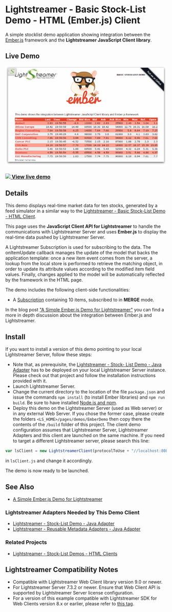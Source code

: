 # Lightstreamer - Basic Stock-List Demo - HTML (Ember.js) Client

<!-- START DESCRIPTION lightstreamer-example-stocklist-client-ember -->

A simple stocklist demo application showing integration between the [Ember.js](http://emberjs.com) framework and the <b>Lightstreamer JavaScript Client library</b>.

## Live Demo

[![screenshot](screen_ember_large.png)](https://demos.lightstreamer.com/EmberDemo/)<br>
### [![](http://demos.lightstreamer.com/site/img/play.png) View live demo](https://demos.lightstreamer.com/EmberDemo/)<br>

## Details

This demo displays real-time market data for ten stocks, generated by a feed simulator in a similar way to the [Lightstreamer - Basic Stock-List Demo - HTML Client](https://github.com/Lightstreamer/Lightstreamer-example-StockList-client-javascript#basic-stock-list-demo---html-client).<br>

This page uses the <b>JavaScript Client API for Lightstreamer</b> to handle the communications with Lightstreamer Server and uses <b>Ember.js</b> to display the real-time data pushed by Lightstreamer Server.

A Lightstreamer Subscription is used for subscribing to the data. The onItemUpdate callback manages the update of the model that backs the application template: once a new item event 
comes from the server, a lookup from the local store is performed to retrieve the matching object, in order to update its attribute values according to the modified item field values.
Finally, changes applied to the model will be automatically reflected by the framework in the HTML page.

The demo includes the following client-side functionalities:
* A [Subscription](https://lightstreamer.com/api/ls-web-client/latest/Subscription.html) containing 10 items, subscribed to in **MERGE** mode.

In the blog post ["A Simple Ember.js Demo for Lightstreamer"](http://blog.lightstreamer.com/2015/01/a-simple-emberjs-demo-for-lightstreamer.html) you can find a more in depth discussion about the integration between Ember.js and Lightstreamer.
<!-- END DESCRIPTION lightstreamer-example-stocklist-client-ember -->

## Install

If you want to install a version of this demo pointing to your local Lightstreamer Server, follow these steps:

* Note that, as prerequisite, the [Lightstreamer - Stock- List Demo - Java Adapter](https://github.com/Lightstreamer/Lightstreamer-example-Stocklist-adapter-java) has to be deployed on your local Lightstreamer Server instance. Please check out that project and follow the installation instructions provided with it.
* Launch Lightstreamer Server.
* Change the current directory to the location of the file `package.json` and issue the commands `npm install` (to install Ember libraries) and `npm run build`. Be sure to have installed [Node.js and npm](https://nodejs.org/en/download/).
* Deploy this demo on the Lightstreamer Server (used as Web server) or in any external Web Server. If you chose the former case, please create the folders `<LS_HOME>/pages/demos/EmberDemo`
then copy there the contents of the `/build` folder of this project. The client demo configuration assumes that Lightstreamer Server, Lightstreamer Adapters and this client are launched on the same machine.
If you need to target a different Lightstreamer server, please search this line:
```js
var lsClient = new LightstreamerClient(protocolToUse + "//localhost:8080", "DEMO");
```
in `lsClient.js` and change it accordingly.

The demo is now ready to be launched.

## See Also

* [A Simple Ember.js Demo for Lightstreamer](http://blog.lightstreamer.com/2015/01/a-simple-emberjs-demo-for-lightstreamer.html)

### Lightstreamer Adapters Needed by This Demo Client

* [Lightstreamer - Stock-List Demo - Java Adapter](https://github.com/Lightstreamer/Lightstreamer-example-Stocklist-adapter-java)
* [Lightstreamer - Reusable Metadata Adapters - Java Adapter](https://github.com/Lightstreamer/Lightstreamer-example-ReusableMetadata-adapter-java)

### Related Projects

* [Lightstreamer - Stock-List Demos - HTML Clients](https://github.com/Lightstreamer/Lightstreamer-example-Stocklist-client-javascript)

## Lightstreamer Compatibility Notes

* Compatible with Lightstreamer Web Client library version 9.0 or newer.
* For Lightstreamer Server 7.3.2 or newer. Ensure that Web Client API is supported by Lightstreamer Server license configuration.
* For a version of this example compatible with Lightstreamer SDK for Web Clients version 8.x or earlier, please refer to [this tag](https://github.com/Lightstreamer/Lightstreamer-example-StockList-client-ember/releases/tag/for-client-8.x).